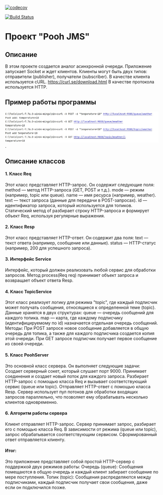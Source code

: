 

[![codecov](https://codecov.io/gh/lanasergeeva/job4j_pooh/branch/master/graph/badge.svg?token=FUS7W3NDK7)](https://codecov.io/gh/lanasergeeva/job4j_pooh)

[![Build Status](https://app.travis-ci.com/lanasergeeva/job4j_pooh.svg?branch=master)](https://app.travis-ci.com/lanasergeeva/job4j_pooh)

# Проект "Pooh JMS"

## Описание

В этом проекте создается аналог асинхронной очереди.
Приложение запускает Socket и ждет клиентов.
Клиенты могут быть двух типов: отправители (publisher), получатели (subscriber).
В качестве клиента используется cURL. https://curl.se/download.html
В качестве протокола используется HTTP. 

## Пример работы программы
![alt text](https://github.com/lanasergeeva/job4j_pooh/blob/master/src/main/java/ru/java/pooh/img/example.jpg).

## Описание классов
#### 1. Класс Req
   Этот класс представляет HTTP-запрос. Он содержит следующие поля:
method — метод HTTP-запроса (GET, POST и т.д.).
mode — режим (например, topic или queue).
name — имя ресурса (например, weather).
text — текст запроса (данные для передачи в POST-запросах).
id — идентификатор запроса, который используется для топиков.
Статический метод of разбирает строку HTTP-запроса и формирует объект Req, используя регулярные выражения.

#### 2. Класс Resp
   Этот класс представляет HTTP-ответ. Он содержит два поля:
text — текст ответа (например, сообщение или данные).
status — HTTP-статус (например, 200 для успешного запроса).

#### 3. Интерфейс Service
   Интерфейс, который должен реализовать любой сервис для обработки запросов. Метод process(Req req) принимает объект запроса и возвращает объект ответа Resp.

#### 4. Класс TopicService
Этот класс реализует логику для режима "topic", где каждый подписчик может получать сообщения, относящиеся к определенной теме (topic).
Данные хранятся в двух структурах:
queue — очередь сообщений для каждого топика.
map — карта, где каждому подписчику (идентифицируемому по id) назначается отдельная очередь сообщений.
Методы:
При POST запросе новое сообщение добавляется в общую очередь для топика, а также для каждого подписчика создается копия этой очереди.
При GET запросе подписчик получает первое сообщение из своей очереди.

#### 5. Класс PoohServer
   Это основной класс сервера. Он выполняет следующие задачи:
Создает серверный сокет, который слушает порт 9000.
Принимает соединения и создает новый поток для каждого запроса.
Разбирает HTTP-запрос с помощью класса Req и вызывает соответствующий сервис (queue или topic).
Отправляет HTTP-ответ с помощью класса Resp.
Сервер использует пул потоков для обработки входящих запросов параллельно, что позволяет ему обрабатывать несколько клиентов одновременно.

#### 6. Алгоритм работы сервера
   Клиент отправляет HTTP-запрос.
   Сервер принимает запрос, разбирает его с помощью класса Req.
   В зависимости от режима (queue или topic), запрос обрабатывается соответствующим сервисом.
   Сформированный ответ отправляется клиенту.

#### Итог:
Это приложение представляет собой простой HTTP-сервер с поддержкой двух режимов работы:
Очередь (queue): Сообщения помещаются в общую очередь и каждый клиент забирает сообщение по мере поступления.
Топик (topic): Сообщения распределяются между подписчиками, каждый подписчик получает свои сообщения, даже если он подключился позже.